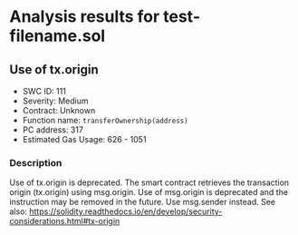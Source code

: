 # Analysis results for test-filename.sol

## Use of tx.origin
- SWC ID: 111
- Severity: Medium
- Contract: Unknown
- Function name: `transferOwnership(address)`
- PC address: 317
- Estimated Gas Usage: 626 - 1051

### Description

Use of tx.origin is deprecated.
The smart contract retrieves the transaction origin (tx.origin) using msg.origin. Use of msg.origin is deprecated and the instruction may be removed in the  future. Use msg.sender instead.
See also: https://solidity.readthedocs.io/en/develop/security-considerations.html#tx-origin

